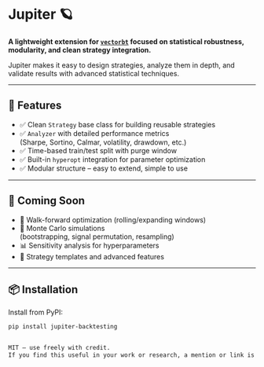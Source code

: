 # Jupiter 🪐

**A lightweight extension for [`vectorbt`](https://github.com/polakowo/vectorbt) focused on statistical robustness, modularity, and clean strategy integration.**

Jupiter makes it easy to design strategies, analyze them in depth, and validate results with advanced statistical techniques.

---

## 🚀 Features

- ✅ Clean `Strategy` base class for building reusable strategies
- ✅ `Analyzer` with detailed performance metrics  
  (Sharpe, Sortino, Calmar, volatility, drawdown, etc.)
- ✅ Time-based train/test split with purge window
- ✅ Built-in `hyperopt` integration for parameter optimization
- ✅ Modular structure – easy to extend, simple to use

---

## 🔬 Coming Soon

- 🧠 Walk-forward optimization (rolling/expanding windows)
- 🎲 Monte Carlo simulations  
  (bootstrapping, signal permutation, resampling)
- 📊 Sensitivity analysis for hyperparameters
- 🧩 Strategy templates and advanced features

---

## 📦 Installation

Install from PyPI:

```bash
pip install jupiter-backtesting


MIT – use freely with credit.
If you find this useful in your work or research, a mention or link is appreciated.